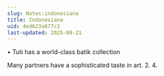 ```yaml
---
slug: Notes:indonesiana
title: Indonesiana
uid: 4ed623a677c3
last-updated: 2025-08-21
---
```


• Tuti has a world-class batik collection

Many partners have a sophisticated taste in art.
2.
4.
